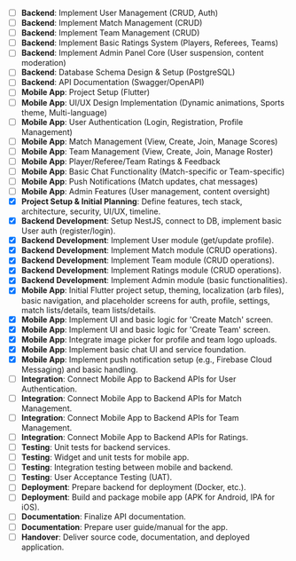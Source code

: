 - [ ] **Backend**: Implement User Management (CRUD, Auth)
- [ ] **Backend**: Implement Match Management (CRUD)
- [ ] **Backend**: Implement Team Management (CRUD)
- [ ] **Backend**: Implement Basic Ratings System (Players, Referees, Teams)
- [ ] **Backend**: Implement Admin Panel Core (User suspension, content moderation)
- [ ] **Backend**: Database Schema Design & Setup (PostgreSQL)
- [ ] **Backend**: API Documentation (Swagger/OpenAPI)
- [ ] **Mobile App**: Project Setup (Flutter)
- [ ] **Mobile App**: UI/UX Design Implementation (Dynamic animations, Sports theme, Multi-language)
- [ ] **Mobile App**: User Authentication (Login, Registration, Profile Management)
- [ ] **Mobile App**: Match Management (View, Create, Join, Manage Scores)
- [ ] **Mobile App**: Team Management (View, Create, Join, Manage Roster)
- [ ] **Mobile App**: Player/Referee/Team Ratings & Feedback
- [ ] **Mobile App**: Basic Chat Functionality (Match-specific or Team-specific)
- [ ] **Mobile App**: Push Notifications (Match updates, chat messages)
- [ ] **Mobile App**: Admin Features (User management, content oversight)
- [X] **Project Setup & Initial Planning**: Define features, tech stack, architecture, security, UI/UX, timeline.
- [X] **Backend Development**: Setup NestJS, connect to DB, implement basic User auth (register/login).
- [X] **Backend Development**: Implement User module (get/update profile).
- [X] **Backend Development**: Implement Match module (CRUD operations).
- [X] **Backend Development**: Implement Team module (CRUD operations).
- [X] **Backend Development**: Implement Ratings module (CRUD operations).
- [X] **Backend Development**: Implement Admin module (basic functionalities).
- [X] **Mobile App**: Initial Flutter project setup, theming, localization (arb files), basic navigation, and placeholder screens for auth, profile, settings, match lists/details, team lists/details.
- [X] **Mobile App**: Implement UI and basic logic for 'Create Match' screen.
- [X] **Mobile App**: Implement UI and basic logic for 'Create Team' screen.
- [X] **Mobile App**: Integrate image picker for profile and team logo uploads.
- [X] **Mobile App**: Implement basic chat UI and service foundation.
- [X] **Mobile App**: Implement push notification setup (e.g., Firebase Cloud Messaging) and basic handling.
- [ ] **Integration**: Connect Mobile App to Backend APIs for User Authentication.
- [ ] **Integration**: Connect Mobile App to Backend APIs for Match Management.
- [ ] **Integration**: Connect Mobile App to Backend APIs for Team Management.
- [ ] **Integration**: Connect Mobile App to Backend APIs for Ratings.
- [ ] **Testing**: Unit tests for backend services.
- [ ] **Testing**: Widget and unit tests for mobile app.
- [ ] **Testing**: Integration testing between mobile and backend.
- [ ] **Testing**: User Acceptance Testing (UAT).
- [ ] **Deployment**: Prepare backend for deployment (Docker, etc.).
- [ ] **Deployment**: Build and package mobile app (APK for Android, IPA for iOS).
- [ ] **Documentation**: Finalize API documentation.
- [ ] **Documentation**: Prepare user guide/manual for the app.
- [ ] **Handover**: Deliver source code, documentation, and deployed application.

